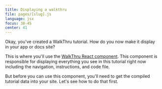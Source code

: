 ```yaml
---
title: Displaying a walkthru
file: pages/[slug].js
language: jsx
focus: 38-45
center: 41
---
```


Okay, you've created a WalkThru tutorial. How do you now make it display in your app or docs site?

This is where you'll use the [WalkThru React component](https://github.com/walkthru/react). This component is responsible for displaying everything you see in this tutorial right now including the navigation, instructions, and code file. 

But before you can use this component, you'll need to get the compiled tutorial data into your site. Let's see how to do that first.
